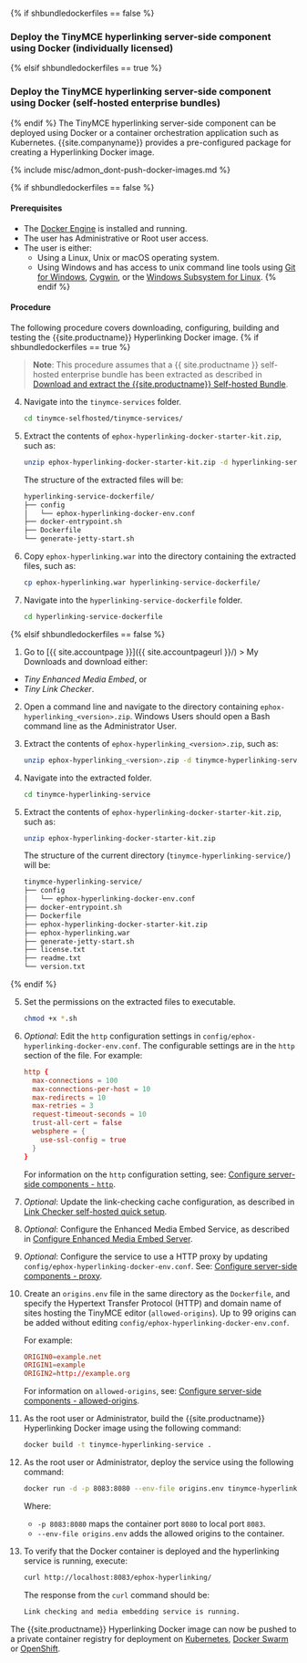{% if shbundledockerfiles == false %}
### Deploy the TinyMCE hyperlinking server-side component using Docker (individually licensed)
{% elsif shbundledockerfiles == true %}
### Deploy the TinyMCE hyperlinking server-side component using Docker (self-hosted enterprise bundles)
{% endif %}
The TinyMCE hyperlinking server-side component can be deployed using Docker or a container orchestration application such as Kubernetes. {{site.companyname}} provides a pre-configured package for creating a Hyperlinking Docker image.

{% include misc/admon_dont-push-docker-images.md %}

{% if shbundledockerfiles == false %}

#### Prerequisites

* The [Docker Engine](https://docs.docker.com/engine/docker-overview/) is installed and running.
* The user has Administrative or Root user access.
* The user is either:
  * Using a Linux, Unix or macOS operating system.
  * Using Windows and has access to unix command line tools using [Git for Windows](https://gitforwindows.org/), [Cygwin](https://www.cygwin.com/), or the [Windows Subsystem for Linux](https://docs.microsoft.com/en-us/windows/wsl/install-win10).
{% endif %}

#### Procedure

The following procedure covers downloading, configuring, building and testing the {{site.productname}} Hyperlinking Docker image.
{% if shbundledockerfiles == true %}
> **Note**: This procedure assumes that a {{ site.productname }} self-hosted enterprise bundle has been extracted as described in [Download and extract the {{site.productname}} Self-hosted Bundle]({{site.baseurl}}/how-to-guides/premium-server-side-guide/docker/bundle/bundle-intro-setup/#downloadandextractthetinymceself-hostedbundle).

4. Navigate into the `tinymce-services` folder.

    ```sh
    cd tinymce-selfhosted/tinymce-services/
    ```

5. Extract the contents of `ephox-hyperlinking-docker-starter-kit.zip`, such as:

    ```sh
    unzip ephox-hyperlinking-docker-starter-kit.zip -d hyperlinking-service-dockerfile
    ```

    The structure of the extracted files will be:

    ```sh
    hyperlinking-service-dockerfile/
    ├── config
    │   └── ephox-hyperlinking-docker-env.conf
    ├── docker-entrypoint.sh
    ├── Dockerfile
    └── generate-jetty-start.sh
    ```

6. Copy `ephox-hyperlinking.war` into the directory containing the extracted files, such as:

    ```sh
    cp ephox-hyperlinking.war hyperlinking-service-dockerfile/
    ```

4. Navigate into the `hyperlinking-service-dockerfile` folder.

    ```sh
    cd hyperlinking-service-dockerfile
    ```

{% elsif shbundledockerfiles == false %}
1. Go to [{{ site.accountpage }}]({{ site.accountpageurl }}/) > My Downloads
and download either:

  * _Tiny Enhanced Media Embed_, or
  * _Tiny Link Checker_.

2. Open a command line and navigate to the directory containing `ephox-hyperlinking_<version>.zip`. Windows Users should open a Bash command line as the Administrator User.
3. Extract the contents of `ephox-hyperlinking_<version>.zip`, such as:

    ```sh
    unzip ephox-hyperlinking_<version>.zip -d tinymce-hyperlinking-service
    ```

4. Navigate into the extracted folder.

    ```sh
    cd tinymce-hyperlinking-service
    ```

5. Extract the contents of `ephox-hyperlinking-docker-starter-kit.zip`, such as:

    ```sh
    unzip ephox-hyperlinking-docker-starter-kit.zip
    ```

    The structure of the current directory (`tinymce-hyperlinking-service/`) will be:

    ```sh
    tinymce-hyperlinking-service/
    ├── config
    │   └── ephox-hyperlinking-docker-env.conf
    ├── docker-entrypoint.sh
    ├── Dockerfile
    ├── ephox-hyperlinking-docker-starter-kit.zip
    ├── ephox-hyperlinking.war
    ├── generate-jetty-start.sh
    ├── license.txt
    ├── readme.txt
    └── version.txt
    ```
{% endif %}

5. Set the permissions on the extracted files to executable.

    ```sh
    chmod +x *.sh
    ```

6. _Optional_: Edit the `http` configuration settings in `config/ephox-hyperlinking-docker-env.conf`. The configurable settings are in the `http` section of the file. For example:

    ```conf
    http {
      max-connections = 100
      max-connections-per-host = 10
      max-redirects = 10
      max-retries = 3
      request-timeout-seconds = 10
      trust-all-cert = false
      websphere = {
        use-ssl-config = true
      }
    }
    ```

    For information on the `http` configuration setting, see: [Configure server-side components - `http`]({{site.baseurl}}/how-to-guides/premium-server-side-guide/configure/#httpoptional).

1. _Optional_: Update the link-checking cache configuration, as described in [Link Checker self-hosted quick setup]({{site.baseurl}}/how-to-guides/premium-server-side-guide/configure/#hyperlinkingservicesettings).
1. _Optional_: Configure the Enhanced Media Embed Service, as described in [Configure Enhanced Media Embed Server]({{site.baseurl}}/plugins-ref/premium/mediaembed/mediaembed-server-config/).
1. _Optional_: Configure the service to use a HTTP proxy by updating `config/ephox-hyperlinking-docker-env.conf`. See: [Configure server-side components - proxy]({{site.baseurl}}/how-to-guides/premium-server-side-guide/configure/#proxyoptional).
1. Create an `origins.env` file in the same directory as the `Dockerfile`, and specify the Hypertext Transfer Protocol (HTTP) and domain name of sites hosting the TinyMCE editor (`allowed-origins`). Up to 99 origins can be added without editing `config/ephox-hyperlinking-docker-env.conf`.

    For example:

    ```conf
    ORIGIN0=example.net
    ORIGIN1=example
    ORIGIN2=http://example.org
    ```

    For information on `allowed-origins`, see: [Configure server-side components - allowed-origins]({{site.baseurl}}/how-to-guides/premium-server-side-guide/configure/#allowed-originsrequired).

2. As the root user or Administrator, build the {{site.productname}} Hyperlinking Docker image using the following command:

    ```sh
    docker build -t tinymce-hyperlinking-service .
    ```

3. As the root user or Administrator, deploy the service using the following command:

    ```sh
    docker run -d -p 8083:8080 --env-file origins.env tinymce-hyperlinking-service
    ```

    Where:

    * `-p 8083:8080` maps the container port `8080` to local port `8083`.
    * `--env-file origins.env` adds the allowed origins to the container.

4.  To verify that the Docker container is deployed and the hyperlinking service is running, execute:

    ```sh
    curl http://localhost:8083/ephox-hyperlinking/
    ```

    The response from the `curl` command should be:

    ```sh
    Link checking and media embedding service is running.
    ```

The {{site.productname}} Hyperlinking Docker image can now be pushed to a private container registry for deployment on [Kubernetes](https://kubernetes.io/), [Docker Swarm](https://docs.docker.com/engine/swarm/) or [OpenShift](https://www.openshift.com/).